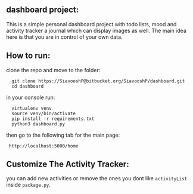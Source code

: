 dashboard project:
----------
This is a simple personal dashboard project with todo lists, mood and activity tracker a journal which can display images as well. The main idea here is that you are in control of your own data.

How to run:
----------
clone the repo and move to the folder:

      git clone https://SiavooshP@bitbucket.org/SiavooshP/dashboard.git
      cd dashboard

in your console run:

      virtualenv venv
      source venv/bin/activate
      pip install -r requirements.txt
      python3 dashboard.py

then go to the following tab for the main page:

     http://localhost:5000/home

Customize The Activity Tracker:
----------
you can add new activities or remove the ones you dont like `activityList` inside `package.py`.
